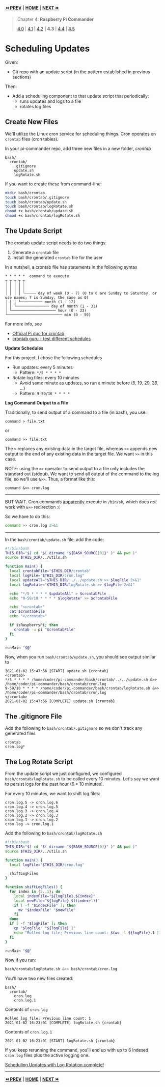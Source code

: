 **[⏪ PREV](./81f3843d-4f9d-41fd-a259-2a1f8e32e4f7.md)** | **[HOME](./index.md)** | **[NEXT ⏩](./66e1ac1c-0f66-4f8f-893d-5124087416be.md)**

> Chapter 4: **Raspberry Pi Commander**
>
> [4.0](./86387b1c-246b-4646-8cdc-8d2d08149523.md) |
[4.1](./961f3153-0cf6-4da1-a75b-ab3679170a33.md) |
[4.2](./81f3843d-4f9d-41fd-a259-2a1f8e32e4f7.md) |
**4.3** |
[4.4](./66e1ac1c-0f66-4f8f-893d-5124087416be.md) |
[4.5](./e862bf05-db63-452e-b804-8d674f928c3b.md)


# Scheduling Updates

Given:
- Git repo with an update script (in the pattern established in previous sections)

Then:
- Add a scheduling component to that update script that periodically:
  - runs updates and logs to a file
  - rotates log files

## Create New Files

We'll utilize the Linux cron service for scheduling things. Cron operates on `crontab` files (cron tables).

In your pi-commander repo, add three new files in a new folder, _crontab_

```
bash/
  crontab/
    .gitignore
    update.sh
    logRotate.sh
```

If you want to create these from command-line:

```bash
mkdir bash/crontab
touch bash/crontab/.gitignore
touch bash/crontab/update.sh
touch bash/crontab/logRotate.sh
chmod +x bash/crontab/update.sh
chmod +x bash/crontab/logRotate.sh
```

## The Update Script

The crontab update script needs to do two things:
1. Generate a `crontab` file
2. Install the generated `crontab` file for the user

In a nutshell, a crontab file has statements in the following syntax

```
* * * * *  command to execute
┬ ┬ ┬ ┬ ┬
│ │ │ │ │
│ │ │ │ │
│ │ │ │ └───── day of week (0 - 7) (0 to 6 are Sunday to Saturday, or use names; 7 is Sunday, the same as 0)
│ │ │ └────────── month (1 - 12)
│ │ └─────────────── day of month (1 - 31)
│ └──────────────────── hour (0 - 23)
└───────────────────────── min (0 - 59)
```
For more info, see
- [Official Pi doc for crontab](https://www.raspberrypi.org/documentation/linux/usage/cron.md)
- [crontab guru - test different schedules](https://crontab.guru/#*/5_*_*_*_*)

**Update Schedules**

For this project, I chose the following schedules
- Run updates: every 5 minutes
  - Pattern: `*/5 * * * *`
- Rotate log files: every 10 minutes
  - Avoid same minute as updates, so run a minute before (9, 19, 29, 39, ...)
  - Pattern: `9-59/10 * * * *`

**Log Command Output to a File**

Traditionally, to send output of a command to a file (in bash), you use:

```
command > file.txt
```
or
```
command >> file.txt
```
The `>` replaces any existing data in the target file, whereas `>>` appends new
output to the end of any existing data in the target file. We want `>>` in this
case.

NOTE: using the `>>` operator to send output to a file only includes the
standard out (stdout). We want to send all output of the command to the log
file, so we'll use `&>>`. Thus, a format like this:

```
command &>> cron.log
```

---

BUT WAIT. Cron commands [apparently](https://unix.stackexchange.com/a/52332)
execute in `/bin/sh`, which does _not_ work with `&>>` redirection :(

So we have to do this:
```sh
command >> cron.log 2>&1
```

---

In the `bash/crontab/update.sh` file, add the code:

```bash
#!/bin/bash
THIS_DIR="$( cd "$( dirname "${BASH_SOURCE[0]}" )" && pwd )"
source $THIS_DIR/../utils.sh

function main() {
  local crontabFile="$THIS_DIR/crontab"
  local logFile="$THIS_DIR/cron.log"
  local updateAll="$THIS_DIR/../../update.sh >> $logFile 2>&1"
  local logRotate="$THIS_DIR/logRotate.sh >> $logFile 2>&1"

  echo "*/5 * * * * $updateAll" > $crontabFile
  echo "9-59/10 * * * * $logRotate" >> $crontabFile

  echo "<crontab>"
  cat $crontabFile
  echo "</crontab>"

  if isRaspberryPi; then
    crontab -u pi "$crontabFile"
  fi
}

runMain "$@"
```

Now, when you run `bash/crontab/update.sh`, you should see output similar to
```log
2021-01-02 15:47:56 [START] update.sh {crontab}
<crontab>
*/5 * * * * /home/coder/pi-commander/bash/crontab/../../update.sh &>> /home/coder/pi-commander/bash/crontab/cron.log
9-59/10 * * * * /home/coder/pi-commander/bash/crontab/logRotate.sh &>> /home/coder/pi-commander/bash/crontab/cron.log
</crontab>
2021-01-02 15:47:56 [COMPLETE] update.sh {crontab}
```

## The .gitignore File

Add the following to `bash/crontab/.gitignore` so we don't track any generated files
```.gitignore
crontab
cron.log*
```

## The Log Rotate Script

From the update script we just configured, we configured
`bash/crontab/logRotate.sh` to be called every 10 minutes. Let's say we want to persist logs for the past hour (6 * 10 minutes).

For every 10 minutes, we want to shift log files:
```
cron.log.5 -> cron.log.6
cron.log.4 -> cron.log.5
cron.log.3 -> cron.log.4
cron.log.2 -> cron.log.3
cron.log.1 -> cron.log.2
cron.log -> cron.log.1
```

Add the following to `bash/crontab/logRotate.sh`
```bash
#!/bin/bash
THIS_DIR="$( cd "$( dirname "${BASH_SOURCE[0]}" )" && pwd )"
source $THIS_DIR/../utils.sh

function main() {
  local logFile="$THIS_DIR/cron.log"

  shiftLogFiles
}

function shiftLogFiles() {
  for index in {5..1}; do
    local indexFile="${logFile}.${index}"
    local newFile="${logFile}.$((index+1))"
    if [ -f "$indexFile" ]; then
      mv "$indexFile" "$newFile"
    fi
  done
  if [ -f "$logFile" ]; then
    cp "$logFile" "${logFile}.1"
    echo "Rolled log file; Previous line count: $(wc -l ${logFile}.1 | cut -d' ' -f1)" > "$logFile"
  fi
}

runMain "$@"
```

Now if you run:
```bash
bash/crontab/logRotate.sh &>> bash/crontab/cron.log
```

You'll have two new files created:
```
bash/
  crontab/
    cron.log
    cron.log.1
```

Contents of `cron.log`
```log
Rolled log file; Previous line count: 1
2021-01-02 16:23:01 [COMPLETE] logRotate.sh {crontab}

```

Contents of `cron.log.1`
```log
2021-01-02 16:23:01 [START] logRotate.sh {crontab}

```

If you keep rerunning the command, you'll end up with up to 6 indexed `cron.log`
files plus the active logging one.

[Scheduling Updates with Log Rotation complete!](https://github.com/tveal/template-pi-commander/compare/v0.3-wallpaper-p3...v0.4-crontab)


---

**[⏪ PREV](./81f3843d-4f9d-41fd-a259-2a1f8e32e4f7.md)** | **[HOME](./index.md)** | **[NEXT ⏩](./66e1ac1c-0f66-4f8f-893d-5124087416be.md)**

